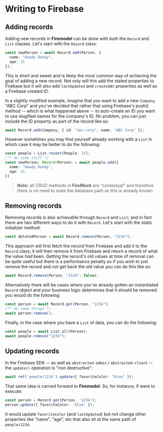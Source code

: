 # Writing to Firebase

## Adding records

Adding new records in **Firemodel** can be done with _both_ the `Record` and `List` classes. Let's start with the `Record` class:

```typescript
const newPerson = await Record.add(Person, {
  name: "Howdy Doody",
  age: 15
});
```

This is short and sweet and is likely the most common way of achieving the goal of adding a new record. Not only will this add the stated properties to Firebase but it will also add `lastUpdated` and `createdAt` properties as well as a Firebase created ID.

In a slightly modified example, imagine that you want to add a new `Company` "ABC Corp" and you've decided that rather that using Firebase's push() method -- which is what happened above -- to auto-create an ID you want to use slugified names for the company's ID. No problem, you can just include the ID property as part of the record like so:

```typescript
await Record.add(Company, { id: "abc-corp", name: "ABC Corp" });
```

However sometimes you may find yourself already working with a `List` in which case it may be better to do the following:

```typescript
const people = List.recent(People, 25);
/** do some stuff */
const newPerson: Record<Person> = await people.add({
  name: "Howdy Doody",
  age: 15  
})
```

> **Note:** all CRUD methods in **FireMock** are "contextual" and therefore there is no need to state the database path as this is already known

## Removing records

Removing records is also achievable through `Record` and `List`; and in fact there are two different ways to do it with `Record`. Let's start with the static initializer method:

```typescript
const deletedPerson = await Record.remove(Person, "1234");
```

This approach will first fetch the record from Firebase and add it to the `Record` class; it will then remove it from Firebase and return a record of what the value *had* been. Getting the record's old values at time of removal can be quite useful but there is a performance penalty so if you wish to just remove the record and _not_ get back the old value you can do this like so:

```typescript
await Record.remove(Person, "1234", false);
```


Alternatively there will be cases where you've already gotten an instantiated `Record` object and your business logic determines that it should be removed you would do the following:

```typescript
const person = await Record.get(Person, "1234");
/** do some things */
await person.remove();
```

Finally, in the case where you have a `List` of data, you can do the following:

```typescript
const people = await List.all(Person);
await people.remove("1234");
```

## Updating records

In the Firebase SDK -- as well as `abstracted-admin` / `abstracted-client` -- the `update()` operation is "non destructive":

```typescript
await ref('people/1234').update({ favoriteColor: "blue" });
```

That same idea is carried forward to **Firemodel**. So, for instance, if were to execute:

```typescript
const person = Record.get(Person, '1234');
person.update({ favoriteColor: 'blue' });
```

It would update `favoriteColor` (and `lastUpdated`) but not change  other properties like "name", "age", etc that also sit at the same path of `people/1234`.
